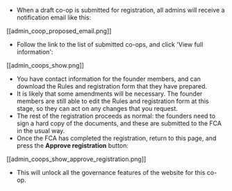 * When a draft co-op is submitted for registration, all admins will receive a notification email like this:

[[admin_coop_proposed_email.png]]

* Follow the link to the list of submitted co-ops, and click 'View full information':

[[admin_coops_show.png]]

* You have contact information for the founder members, and can download the Rules and registration form that they have prepared.
* It is likely that some amendments will be necessary. The founder members are still able to edit the Rules and registration form at this stage, so they can act on any changes that you request.
* The rest of the registration proceeds as normal: the founders need to sign a hard copy of the documents, and these are submitted to the FCA in the usual way.
* Once the FCA has completed the registration, return to this page, and press the **Approve registration** button:

[[admin_coops_show_approve_registration.png]]

* This will unlock all the governance features of the website for this co-op.
